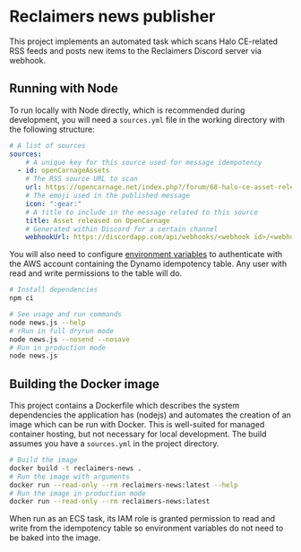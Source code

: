 # Reclaimers news publisher
This project implements an automated task which scans Halo CE-related RSS feeds and posts new items to the Reclaimers Discord server via webhook.

## Running with Node
To run locally with Node directly, which is recommended during development, you will need a `sources.yml` file in the working directory with the following structure:

```yml
# A list of sources
sources:
    # A unique key for this source used for message idempotency
  - id: openCarnageAssets
    # The RSS source URL to scan
    url: https://opencarnage.net/index.php?/forum/68-halo-ce-asset-releases.xml/
    # The emoji used in the published message
    icon: ":gear:"
    # A title to include in the message related to this source
    title: Asset released on OpenCarnage
    # Generated within Discord for a certain channel
    webhookUrl: https://discordapp.com/api/webhooks/<webhook id>/<webhook token>
```

You will also need to configure [environment variables](https://docs.aws.amazon.com/cli/latest/userguide/cli-configure-envvars.html) to authenticate with the AWS account containing the Dynamo idempotency table. Any user with read and write permissions to the table will do.

```sh
# Install dependencies
npm ci

# See usage and run commands
node news.js --help
# rRun in full dryrun mode
node news.js --nosend --nosave
# Run in production mode
node news.js
```

## Building the Docker image
This project contains a Dockerfile which describes the system dependencies the application has (nodejs) and automates the creation of an image which can be run with Docker. This is well-suited for managed container hosting, but not necessary for local development. The build assumes you have a `sources.yml` in the project directory.

```sh
# Build the image
docker build -t reclaimers-news .
# Run the image with arguments
docker run --read-only --rm reclaimers-news:latest --help
# Run the image in production mode
docker run --read-only --rm reclaimers-news:latest
```

When run as an ECS task, its IAM role is granted permission to read and write from the idempotency table so environment variables do not need to be baked into the image.
